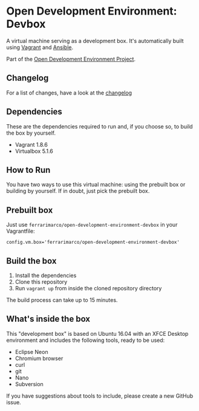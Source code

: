 # Open Development Environment: Devbox

A virtual machine serving as a development box. It's automatically built using [Vagrant](https://www.vagrantup.com/) and [Ansible](https://www.ansible.com/).

Part of the [Open Development Environment Project](https://github.com/ferrarimarco/open-development-environment).

## Changelog
For a list of changes, have a look at the [changelog](CHANGELOG.md)

## Dependencies
These are the dependencies required to run and, if you choose so, to build the box by yourself.
- Vagrant 1.8.6
- Virtualbox 5.1.6

## How to Run
You have two ways to use this virtual machine: using the prebuilt box or building by yourself.
If in doubt, just pick the prebuilt box.

## Prebuilt box
Just use `ferrarimarco/open-development-environment-devbox` in your Vagrantfile:

`config.vm.box='ferrarimarco/open-development-environment-devbox'`

## Build the box
1. Install the dependencies
1. Clone this repository
1. Run `vagrant up` from inside the cloned repository directory

The build process can take up to 15 minutes.

## What's inside the box
This "development box" is based on Ubuntu 16.04 with an XFCE Desktop environment and includes the following tools, ready to be used:
- Eclipse Neon
- Chromium browser
- curl
- git
- Nano
- Subversion

If you have suggestions about tools to include, please create a new GitHub issue.
